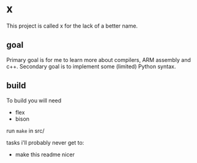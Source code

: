 # x

This project is called x for the lack of a better name.

## goal

Primary goal is for me to learn more about compilers, ARM assembly and c++. Secondary goal is to implement some (limited) Python syntax.

## build

To build you will need

- flex
- bison

run `make` in src/



tasks i'll probably never get to:
- make this readme nicer